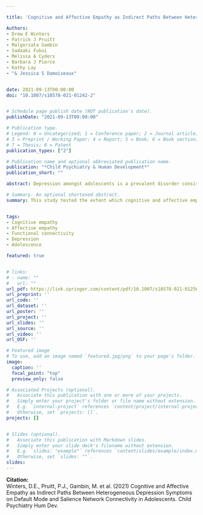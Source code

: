 ```yaml
---

title: 'Cognitive and Affective Empathy as Indirect Paths Between Heterogeneous Depression Symptoms on Default Mode and Salience Network Connectivity in Adolescents'

Authors: 
- Drew E Winters
- Patrick J Pruitt 
- Malgorzata Gambin
- Sadaaki Fukui
- Melissa A Cyders 
- Barbara J Pierce 
- Kathy Lay
- "& Jessica S Damoiseaux"


date: 2021-09-13T00:00:00
doi: "10.1007/s10578-021-01242-2"


# Schedule page publish date (NOT publication's date).
publishDate: "2021-09-13T00:00:00"

# Publication type.
# Legend: 0 = Uncategorized; 1 = Conference paper; 2 = Journal article;
# 3 = Preprint / Working Paper; 4 = Report; 5 = Book; 6 = Book section;
# 7 = Thesis; 8 = Patent
publication_types: ["2"]

# Publication name and optional abbreviated publication name.
publication: "*Child Psychiatry & Human Development*"
publication_short: ""

abstract: Depression amongst adolescents is a prevalent disorder consisting of heterogeneous emotional and functional symptoms—often involving impairments in social domains such as empathy. Cognitive and affective components of empathy as well as their associated neural networks (default mode network for cognitive empathy and salience network for affective empathy) are affected by depression. Depression commonly onsets during adolescence, a critical period for brain development underlying empathy. However, the available research in this area conceptualizes depression as a homogenous construct, and thereby miss to represent the full spectrum of symptoms. The present study aims to extend previous literature by testing whether cognitive and affective empathy indirectly account for associations between brain network connectivity and heterogeneous depression symptoms in adolescents. Heterogeneous functional and emotional symptoms of depression were measured using the child depression inventory. Our results indicate that cognitive empathy mediates the association between default mode network functional connectivity and emotional symptoms of depression. More specifically, that adolescents with a stronger positive association between the default mode network and cognitive empathy show lower emotional depression symptoms. This finding highlights the importance of cognitive empathy in the relationship between brain function and depression symptoms, which may be an important consideration for existing models of depression in adolescents.

# Summary. An optional shortened abstract.
summary: This study tested the extent which cognitive and affective empathy accounted for the relationship between functional connectivity of adolescent brains and heterogenous depressive symptoms. 


tags:
- Cognitive empathy 
- Affective empathy 
- Functional connectivity 
- Depression 
- Adolescence

featured: true


# links:
# - name: ""
#   url: ""
url_pdf: https://link.springer.com/content/pdf/10.1007/s10578-021-01256-w.pdf
url_preprint: ''
url_code: ''
url_dataset: ''
url_poster: ''
url_project: ''
url_slides: ''
url_source: ''
url_video: ''
url_OSF: ''

# Featured image
# To use, add an image named `featured.jpg/png` to your page's folder. 
image:
  caption: ''
  focal_point: "top"
  preview_only: false

# Associated Projects (optional).
#   Associate this publication with one or more of your projects.
#   Simply enter your project's folder or file name without extension.
#   E.g. `internal-project` references `content/project/internal-project/index.md`.
#   Otherwise, set `projects: []`.
projects: []


# Slides (optional).
#   Associate this publication with Markdown slides.
#   Simply enter your slide deck's filename without extension.
#   E.g. `slides: "example"` references `content/slides/example/index.md`.
#   Otherwise, set `slides: ""`.
slides: 
---
```

**Citation:**  
Winters, D.E., Pruitt, P.J., Gambin, M. et al. (2021) Cognitive and Affective Empathy as Indirect Paths Between Heterogeneous Depression Symptoms on Default Mode and Salience Network Connectivity in Adolescents. Child Psychiatry Hum Dev. 









